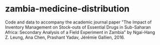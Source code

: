 # zambia-medicine-distribution

Code and data to accompany the academic journal paper
"The Impact of Inventory Management on Stock-outs of Essential Drugs in
Sub-Saharan Africa: Secondary Analysis of a Field Experiment in Zambia"
by Ngai-Hang Z. Leung, Ana Chen, Prashant Yadav, Jérémie Gallien, 2016.
